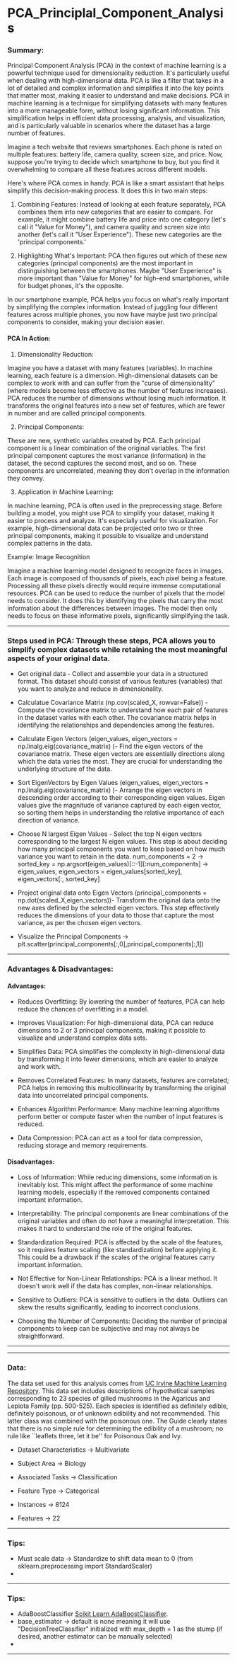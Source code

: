 # PCA_Principlal_Component_Analysis

### Summary:

Principal Component Analysis (PCA) in the context of machine learning is a powerful technique used for dimensionality reduction. It's particularly useful when dealing with high-dimensional data. PCA is like a filter that takes in a lot of detailed and complex information and simplifies it into the key points that matter most, making it easier to understand and make decisions. PCA in machine learning is a technique for simplifying datasets with many features into a more manageable form, without losing significant information. This simplification helps in efficient data processing, analysis, and visualization, and is particularly valuable in scenarios where the dataset has a large number of features.

Imagine a tech website that reviews smartphones. Each phone is rated on multiple features: battery life, camera quality, screen size, and price. Now, suppose you're trying to decide which smartphone to buy, but you find it overwhelming to compare all these features across different models.

Here's where PCA comes in handy. PCA is like a smart assistant that helps simplify this decision-making process. It does this in two main steps:

1. Combining Features: Instead of looking at each feature separately, PCA combines them into new categories that are easier to compare. For example, it might combine battery life and price into one category (let's call it "Value for Money"), and camera quality and screen size into another (let's call it "User Experience"). These new categories are the 'principal components.'

2. Highlighting What's Important: PCA then figures out which of these new categories (principal components) are the most important in distinguishing between the smartphones. Maybe "User Experience" is more important than "Value for Money" for high-end smartphones, while for budget phones, it's the opposite.

In our smartphone example, PCA helps you focus on what's really important by simplifying the complex information. Instead of juggling four different features across multiple phones, you now have maybe just two principal components to consider, making your decision easier.

#### PCA In Action:

1. Dimensionality Reduction:

Imagine you have a dataset with many features (variables). In machine learning, each feature is a dimension. High-dimensional datasets can be complex to work with and can suffer from the "curse of dimensionality" (where models become less effective as the number of features increases).
PCA reduces the number of dimensions without losing much information. It transforms the original features into a new set of features, which are fewer in number and are called principal components.

2. Principal Components:

These are new, synthetic variables created by PCA. Each principal component is a linear combination of the original variables.
The first principal component captures the most variance (information) in the dataset, the second captures the second most, and so on.
These components are uncorrelated, meaning they don't overlap in the information they convey.

3. Application in Machine Learning:

In machine learning, PCA is often used in the preprocessing stage. Before building a model, you might use PCA to simplify your dataset, making it easier to process and analyze.
It's especially useful for visualization. For example, high-dimensional data can be projected onto two or three principal components, making it possible to visualize and understand complex patterns in the data.

Example: Image Recognition

Imagine a machine learning model designed to recognize faces in images. Each image is composed of thousands of pixels, each pixel being a feature. Processing all these pixels directly would require immense computational resources.
PCA can be used to reduce the number of pixels that the model needs to consider. It does this by identifying the pixels that carry the most information about the differences between images. The model then only needs to focus on these informative pixels, significantly simplifying the task.



---

### Steps used in PCA: Through these steps, PCA allows you to simplify complex datasets while retaining the most meaningful aspects of your original data.

- Get original data - Collect and assemble your data in a structured format. This dataset should consist of various features (variables) that you want to analyze and reduce in dimensionality.
  
- Calculatue Covariance Matrix (np.cov(scaled_X, rowvar=False)) - Compute the covariance matrix to understand how each pair of features in the dataset varies with each other. The covariance matrix helps in identifying the relationships and dependencies among the features.
  
- Calculate Eigen Vectors (eigen_values, eigen_vectors = np.linalg.eig(covariance_matrix) )- Find the eigen vectors of the covariance matrix. These eigen vectors are essentially directions along which the data varies the most. They are crucial for understanding the underlying structure of the data.
  
- Sort EigenVectors by Eigen Values (eigen_values, eigen_vectors = np.linalg.eig(covariance_matrix) )- Arrange the eigen vectors in descending order according to their corresponding eigen values. Eigen values give the magnitude of variance captured by each eigen vector, so sorting them helps in understanding the relative importance of each direction of variance.
  
- Choose N largest Eigen Values - Select the top N eigen vectors corresponding to the largest N eigen values. This step is about deciding how many principal components you want to keep based on how much variance you want to retain in the data.
  num_components = 2 -> sorted_key = np.argsort(eigen_values)[::-1][:num_components] -> eigen_values, eigen_vectors = eigen_values[sorted_key], eigen_vectors[:, sorted_key]
  
- Project original data onto Eigen Vectors (principal_components = np.dot(scaled_X,eigen_vectors))- Transform the original data onto the new axes defined by the selected eigen vectors. This step effectively reduces the dimensions of your data to those that capture the most variance, as per the chosen eigen vectors.
  
- Visualize the Principal Components -> plt.scatter(principal_components[:,0],principal_components[:,1])



---


### Advantages & Disadvantages:

#### Advantages:
- Reduces Overfitting: By lowering the number of features, PCA can help reduce the chances of overfitting in a model.

- Improves Visualization: For high-dimensional data, PCA can reduce dimensions to 2 or 3 principal components, making it possible to visualize and understand complex data sets.

- Simplifies Data: PCA simplifies the complexity in high-dimensional data by transforming it into fewer dimensions, which are easier to analyze and work with.

- Removes Correlated Features: In many datasets, features are correlated; PCA helps in removing this multicollinearity by transforming the original data into uncorrelated principal components.

- Enhances Algorithm Performance: Many machine learning algorithms perform better or compute faster when the number of input features is reduced.

- Data Compression: PCA can act as a tool for data compression, reducing storage and memory requirements.



#### Disadvantages:
- Loss of Information: While reducing dimensions, some information is inevitably lost. This might affect the performance of some machine learning models, especially if the removed components contained important information.

- Interpretability: The principal components are linear combinations of the original variables and often do not have a meaningful interpretation. This makes it hard to understand the role of the original features.

- Standardization Required: PCA is affected by the scale of the features, so it requires feature scaling (like standardization) before applying it. This could be a drawback if the scales of the original features carry important information.

- Not Effective for Non-Linear Relationships: PCA is a linear method. It doesn't work well if the data has complex, non-linear relationships.

- Sensitive to Outliers: PCA is sensitive to outliers in the data. Outliers can skew the results significantly, leading to incorrect conclusions.

- Choosing the Number of Components: Deciding the number of principal components to keep can be subjective and may not always be straightforward.


---



 

---

### Data:

The data set used for this analysis comes from [UC Irvine Machine Learning Repository](https://archive.ics.uci.edu/dataset/73/mushroom). This data set includes descriptions of hypothetical samples corresponding to 23 species of gilled mushrooms in the Agaricus and Lepiota Family (pp. 500-525).  Each species is identified as definitely edible, definitely poisonous, or of unknown edibility and not recommended.  This latter class was combined with the poisonous one.  The Guide clearly states that there is no simple rule for determining the edibility of a mushroom; no rule like ``leaflets three, let it be'' for Poisonous Oak and Ivy.

- Dataset Characteristics -> Multivariate

- Subject Area -> Biology

- Associated Tasks -> Classification

- Feature Type -> Categorical

- Instances -> 8124

- Features -> 22



---

### Tips:

- Must scale data -> Standardize to shift data mean to 0 (from sklearn.preprocessing import StandardScaler)
- 



---

### Tips:

- AdaBoostClassifier [Scikit Learn AdaBoostClassifier]([https://archive.ics.uci.edu/dataset/73/mushroom](https://scikit-learn.org/stable/modules/generated/sklearn.ensemble.AdaBoostClassifier.html)https://scikit-learn.org/stable/modules/generated/sklearn.ensemble.AdaBoostClassifier.html).
- base_estimator -> default is none meaning it will use "DecisionTreeClassifier" initialized with max_depth = 1 as the stump (if desired, another estimator can be manually selected)
- 
---
